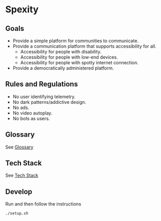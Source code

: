 # Spexity

## Goals

- Provide a simple platform for communities to communicate.
- Provide a communication platform that supports accessibility for all.
    - Accessibility for people with disability.
    - Accessibility for people with low-end devices.
    - Accessibility for people with spotty internet connection.
- Provide a democratically administered platform.

## Rules and Regulations

- No user identifying telemetry.
- No dark patterns/addictive design.
- No ads.
- No video autoplay.
- No bots as users.

## Glossary

See [Glossary](Glossary.md)

## Tech Stack

See [Tech Stack](TechStack.md)

## Develop

Run and then follow the instructions

```shell
./setup.sh
```

